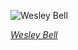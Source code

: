 
![Wesley Bell](https://upload.wikimedia.org/wikipedia/commons/thumb/a/ac/Wesley_Bell_2014_-_edit2.jpg/450px-Wesley_Bell_2014_-_edit2.jpg)

*[Wesley Bell](https://wikipedia.org/wiki/File:Wesley_Bell_2014_-_edit2.jpg)*
